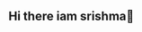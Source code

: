 ## Hi there iam srishma👋

<!--
*Welcome to my GitHub profile! I'm a passionate and curious tech learner who enjoys building useful and impactful projects.

About Me
🎓 I'm a Computer Science Engineering student
 🌱 Currently learning: Full Stack Development | Machine Learning
 🛠️ Projects: Orphan Management App | Ship Detection using ML
 💡 I love turning ideas into working code
 📍 Based in Telangana, India

 My Tech Stack
 **Languages:** HTML,Python, C,C++
 **Tools & Frameworks:** React (learning), Firebase, Git & GitHub
 **Databases:** MySQL, Firebase

 Featured Projects
 🧒 **Orphan Management App** – A platform for managing and displaying orphanage needs
 🛰️ **Ship Detection** – ML model to detect ships in satellite images

  Connect With Me
 📧 Email: gaddamedisrishma998@gmail.com
 🔗 LinkedIn: linkedin.com/in/gaddamedi-srishma-797383276

 Fun Facts
 I believe small ideas can make a big difference 🌍
 I'm always ready to learn something new and explore unknown tech paths 🚀


